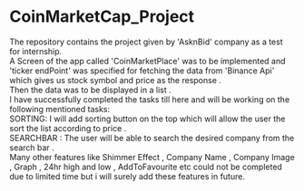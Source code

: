 # CoinMarketCap_Project
 The repository contains the project given by 'AsknBid' company as a test for internship.<br/>
 A Screen of the app called 'CoinMarketPlace' was to be implemented and 'ticker endPoint' was specified for fetching the data from 'Binance Api'
 which gives us stock symbol and price as the response .<br>
 Then the data was to be displayed in a list .<br>
 I have successfully completed the tasks till here and will be working on the following mentioned tasks:<br>
 SORTING: I will add sorting button on the top which will allow the user the sort the list according to price .<br>
 SEARCHBAR : The user will be able to search the desired company from the search bar .<br>
 Many other features like Shimmer Effect , Company Name , Company Image , Graph , 24hr high and low , AddToFavourite etc could not be completed due to limited time but i will surely add these features in future.
 
 
 
